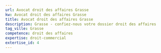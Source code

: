 ```yaml
---
url: Avocat droit des affaires Grasse
kw: Avocat droit des affaires Grasse
title: Avocat droit des affaires Grasse
description: Grasse - confiez-nous votre dossier droit des affaires
tag_ville: Grasse
competence: droit des affaires
expertise: droit-commercial
extertise_id: 4
---
```

